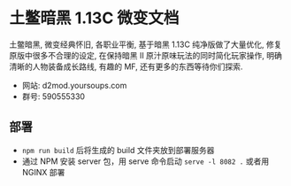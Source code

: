 # 土鳖暗黑 1.13C 微变文档

土鳖暗黑, 微变经典怀旧, 各职业平衡, 基于暗黑 1.13C 纯净版做了大量优化, 修复原版中很多不合理的设定, 在保持暗黑 II 原汁原味玩法的同时简化玩家操作, 明确清晰的人物装备成长路线, 有趣的 MF, 还有更多的东西等待你们探索.

- 网站: d2mod.yoursoups.com
- 群号: 590555330

## 部署

- `npm run build` 后将生成的 build 文件夹放到部署服务器
- 通过 NPM 安装 server 包，用 serve 命令启动 `serve -l 8082 .` 或者用 NGINX 部署
